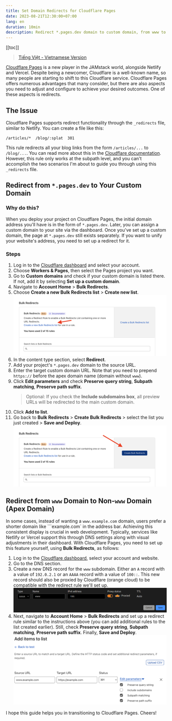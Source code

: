 ```yaml
---
title: Set Domain Redirects for Cloudflare Pages
date: 2023-08-21T12:30:00+07:00
lang: en
duration: 10min
description: Redirect *.pages.dev domain to custom domain, from www to non-www (apex) domain
---
```


[[toc]]

> [Tiếng Việt - Vietnamese Version](/posts/cloudflare-pages-domain-redirects-vi)

[<span i-simple-icons-cloudflarepages /> Cloudflare Pages](https://pages.cloudflare.com/) is a new player in the JAMstack world, alongside Netlify and Vercel. Despite being a newcomer, Cloudflare is a well-known name, so many people are starting to shift to this Cloudflare service. Cloudflare Pages offers numerous advantages that many consider, but there are also aspects you need to adjust and configure to achieve your desired outcomes. One of these aspects is redirects.

## The Issue

Cloudflare Pages supports redirect functionality through the `_redirects` file, similar to Netlify. You can create a file like this:

```
/articles/*  /blog/:splat  301
```


This rule redirects all your blog links from the form `/articles/...` to `/blog/...`. You can read more about this in the [Cloudflare documentation](https://developers.cloudflare.com/pages/platform/redirects/). However, this rule only works at the subpath level, and you can't accomplish the two scenarios I'm about to guide you through using this `_redirects` file.

## Redirect from `*.pages.dev` to Your Custom Domain

### Why do this?

When you deploy your project on Cloudflare Pages, the initial domain address you'll have is in the form of `*.pages.dev`. Later, you can assign a custom domain to your site via the dashboard. Once you've set up a custom domain, the page at `*.pages.dev` still exists separately. If you want to unify your website's address, you need to set up a redirect for it.

### Steps

1. Log in to the [Cloudflare dashboard](https://dash.cloudflare.com/?to=/:account/pages/view/:pages-project/domains) and select your account.
2. Choose **Workers & Pages**, then select the Pages project you want.
3. Go to **Custom domains** and check if your custom domain is listed there. If not, add it by selecting **Set up a custom domain**.
4. Navigate to **Account Home** > **Bulk Redirects**.
5. Choose **Create a new Bulk Redirects list** > **Create new list**.
   <img src="/images/2023/create_a_new_bulk_redirect_list.png" alt="Create new Bulk Redirect list" rounded-lg>
6. In the content type section, select **Redirect**.
7. Add your project's `*.pages.dev` domain to the source URL.
8. Enter the target custom domain URL. Note that you need to prepend `https://` before the apex domain name (domain without `www`).
9. Click **Edit parameters** and check **Preserve query string**, **Subpath matching**, **Preserve path suffix**.
   > Optional: If you check the **Include subdomains box**, all preview URLs will be redirected to the main custom domain.
10. Click **Add to list**.
11. Go back to **Bulk Redirects** > **Create Bulk Redirects** > select the list you just created > **Save and Deploy**.
    <img src="/images/2023/create_new_bulk_redirect.png" alt="Create new Bulk Redirects" rounded-lg>

## Redirect from `www` Domain to Non-`www` Domain (Apex Domain)

In some cases, instead of wanting a `www.example.com` domain, users prefer a shorter domain like ```example.com` in the address bar. Achieving this consistent display is crucial in web development. Typically, services like Netlify or Vercel support this through DNS settings along with visual adjustments in their dashboard. With Cloudflare Pages, you need to set up this feature yourself, using **Bulk Redirects**, as follows:

1. Log in to the [Cloudflare dashboard](https://dash.cloudflare.com/), select your account and website.
2. Go to the DNS section.
3. Create a new DNS record for the `www` subdomain. Either an `A` record with a value of `192.0.2.1` or an `AAAA` record with a value of `100::`. This new record should also be proxied by Cloudflare (orange cloud) to be compatible with the redirect rule we'll set up.
   <img src="/images/2023/www_subdomain.png" alt="DNS record setting" rounded-lg>
4. Next, navigate to **Account Home** > **Bulk Redirects** and set up a redirect rule similar to the instructions above (you can add additional rules to the list created earlier). Still, check **Preserve query string**, **Subpath matching**, **Preserve path suffix**. Finally, **Save and Deploy**.
   <img src="/images/2023/redirect-parameters.png" alt="Redirect parameters" rounded-lg>

I hope this guide helps you in transitioning to Cloudflare Pages. Cheers!
